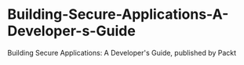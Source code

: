 # Building-Secure-Applications-A-Developer-s-Guide
Building Secure Applications: A Developer's Guide, published by Packt
